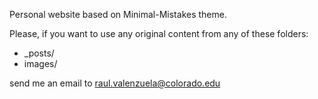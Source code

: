 Personal website based on Minimal-Mistakes theme.

Please, if you want to use any original content from any of these folders:

* _posts/
* images/

send me an email to raul.valenzuela@colorado.edu 

